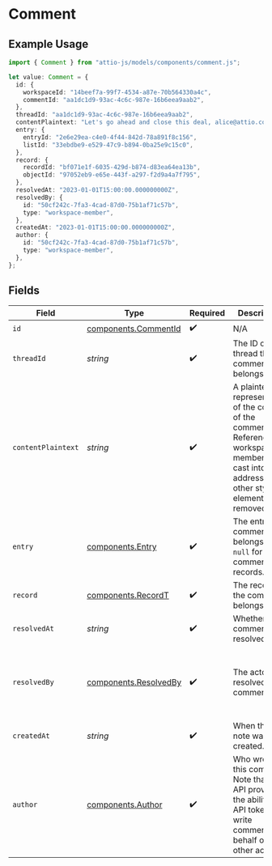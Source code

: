 # Comment

## Example Usage

```typescript
import { Comment } from "attio-js/models/components/comment.js";

let value: Comment = {
  id: {
    workspaceId: "14beef7a-99f7-4534-a87e-70b564330a4c",
    commentId: "aa1dc1d9-93ac-4c6c-987e-16b6eea9aab2",
  },
  threadId: "aa1dc1d9-93ac-4c6c-987e-16b6eea9aab2",
  contentPlaintext: "Let's go ahead and close this deal, alice@attio.com.",
  entry: {
    entryId: "2e6e29ea-c4e0-4f44-842d-78a891f8c156",
    listId: "33ebdbe9-e529-47c9-b894-0ba25e9c15c0",
  },
  record: {
    recordId: "bf071e1f-6035-429d-b874-d83ea64ea13b",
    objectId: "97052eb9-e65e-443f-a297-f2d9a4a7f795",
  },
  resolvedAt: "2023-01-01T15:00:00.000000000Z",
  resolvedBy: {
    id: "50cf242c-7fa3-4cad-87d0-75b1af71c57b",
    type: "workspace-member",
  },
  createdAt: "2023-01-01T15:00:00.000000000Z",
  author: {
    id: "50cf242c-7fa3-4cad-87d0-75b1af71c57b",
    type: "workspace-member",
  },
};
```

## Fields

| Field                                                                                                                                                              | Type                                                                                                                                                               | Required                                                                                                                                                           | Description                                                                                                                                                        | Example                                                                                                                                                            |
| ------------------------------------------------------------------------------------------------------------------------------------------------------------------ | ------------------------------------------------------------------------------------------------------------------------------------------------------------------ | ------------------------------------------------------------------------------------------------------------------------------------------------------------------ | ------------------------------------------------------------------------------------------------------------------------------------------------------------------ | ------------------------------------------------------------------------------------------------------------------------------------------------------------------ |
| `id`                                                                                                                                                               | [components.CommentId](../../models/components/commentid.md)                                                                                                       | :heavy_check_mark:                                                                                                                                                 | N/A                                                                                                                                                                |                                                                                                                                                                    |
| `threadId`                                                                                                                                                         | *string*                                                                                                                                                           | :heavy_check_mark:                                                                                                                                                 | The ID of the thread the comment belongs to.                                                                                                                       | aa1dc1d9-93ac-4c6c-987e-16b6eea9aab2                                                                                                                               |
| `contentPlaintext`                                                                                                                                                 | *string*                                                                                                                                                           | :heavy_check_mark:                                                                                                                                                 | A plaintext representation of the content of the comment. References to workspace members are cast into email addresses, all other stylistic elements are removed. | Let's go ahead and close this deal, alice@attio.com.                                                                                                               |
| `entry`                                                                                                                                                            | [components.Entry](../../models/components/entry.md)                                                                                                               | :heavy_check_mark:                                                                                                                                                 | The entry the comment belongs to, `null` for comments on records.                                                                                                  |                                                                                                                                                                    |
| `record`                                                                                                                                                           | [components.RecordT](../../models/components/recordt.md)                                                                                                           | :heavy_check_mark:                                                                                                                                                 | The record the comment belongs to.                                                                                                                                 |                                                                                                                                                                    |
| `resolvedAt`                                                                                                                                                       | *string*                                                                                                                                                           | :heavy_check_mark:                                                                                                                                                 | Whether the comment is resolved.                                                                                                                                   | 2023-01-01T15:00:00.000000000Z                                                                                                                                     |
| `resolvedBy`                                                                                                                                                       | [components.ResolvedBy](../../models/components/resolvedby.md)                                                                                                     | :heavy_check_mark:                                                                                                                                                 | The actor that resolved this comment.                                                                                                                              | {<br/>"type": "workspace-member",<br/>"id": "50cf242c-7fa3-4cad-87d0-75b1af71c57b"<br/>}                                                                           |
| `createdAt`                                                                                                                                                        | *string*                                                                                                                                                           | :heavy_check_mark:                                                                                                                                                 | When the note was created.                                                                                                                                         | 2023-01-01T15:00:00.000000000Z                                                                                                                                     |
| `author`                                                                                                                                                           | [components.Author](../../models/components/author.md)                                                                                                             | :heavy_check_mark:                                                                                                                                                 | Who wrote this comment. Note that the API provides the ability for API tokens to write comments on behalf of other actors.                                         | {<br/>"type": "workspace-member",<br/>"id": "50cf242c-7fa3-4cad-87d0-75b1af71c57b"<br/>}                                                                           |